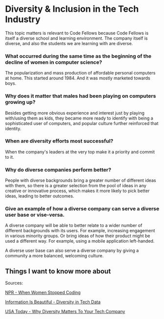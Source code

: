 # Diversity & Inclusion in the Tech Industry

This topic matters is relevant to Code Fellows because Code Fellows is itself a diverse school and learning environment. The company itself is diverse, and also the students we are learning with are diverse.

### What occurred during the same time as the beginning of the decline of women in computer science?

The popularization and mass production of affordable personal computers at home. This started around 1984. And it was mostly marketed towards boys.

### Why does it matter that males had been playing on computers growing up?

Besides getting more obvious experience and interest just by playing with/using them as kids, they became more ready to identify with being a sophisticated user of computers, and popular culture further reinforced that identity.

### When are diversity efforts most successful?

When the company's leaders at the very top make it a priority and commit to it.

### Why do diverse companies perform better?

People with diverse backgrounds bring a greater number of different ideas with them, so there is a greater selection from the pool of ideas in any creative or innovative process, which makes it more likely to pick better ideas, leading to better outcomes.

### Give an example of how a diverse company can serve a diverse user base or vise-versa.

A diverse company will be able to better relate to a wider number of different backgrounds with its users. For example, increasing engagement in various minority groups. Or bring ideas of how their product might be used a different way. For example, using a mobile application left-handed.

A diverse user base can also serve a diverse company by giving a community a more balanced, welcoming culture.

## Things I want to know more about

Sources:

[NPR - When Women Stopped Coding](https://www.npr.org/sections/money/2014/10/21/357629765/when-women-stopped-coding)

[Information Is Beautiful - Diversity in Tech Data](https://informationisbeautiful.net/visualizations/diversity-in-tech/)

[USA Today - Why Diversity Matters To Your Tech Company](https://www.usatoday.com/story/tech/columnist/2015/07/21/why-diversity-matters-your-tech-company/30419871/)
